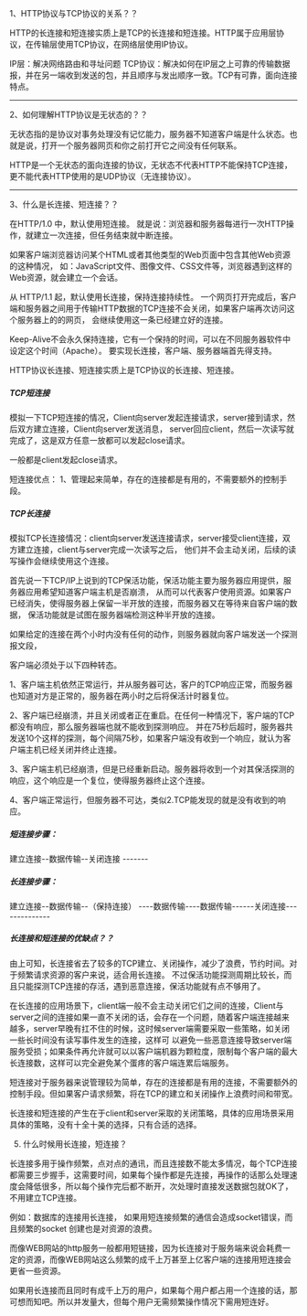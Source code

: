 1、HTTP协议与TCP协议的关系？？

HTTP的长连接和短连接实质上是TCP的长连接和短连接。HTTP属于应用层协议，在传输层使用TCP协议，在网络层使用IP协议。

IP层：解决网络路由和寻址问题
TCP协议：解决如何在IP层之上可靠的传输数据报，并在另一端收到发送的包，并且顺序与发出顺序一致。TCP有可靠，面向连接特点。

--------------

2、如何理解HTTP协议是无状态的？？

无状态指的是协议对事务处理没有记忆能力，服务器不知道客户端是什么状态。也就是说，打开一个服务器网页和你之前打开它之间没有任何联系。

HTTP是一个无状态的面向连接的协议，无状态不代表HTTP不能保持TCP连接，更不能代表HTTP使用的是UDP协议（无连接协议）。

--------------

3、什么是长连接、短连接？？

在HTTP/1.0 中，默认使用短连接。
就是说：浏览器和服务器每进行一次HTTP操作，就建立一次连接，但任务结束就中断连接。

如果客户端浏览器访问某个HTML或者其他类型的Web页面中包含其他Web资源的这种情况，
如：JavaScript文件、图像文件、CSS文件等，浏览器遇到这样的Web资源，就会建立一个会话。

从 HTTP/1.1 起，默认使用长连接，保持连接持续性。
一个网页打开完成后，客户端和服务器之间用于传输HTTP数据的TCP连接不会关闭，如果客户端再次访问这个服务器上的的网页，
会继续使用这一条已经建立好的连接。

Keep-Alive不会永久保持连接，它有一个保持的时间，可以在不同服务器软件中设定这个时间（Apache）。
要实现长连接，客户端、服务器端首先得支持。

HTTP协议长连接、短连接实质上是TCP协议的长连接、短连接。


##### TCP短连接   

模拟一下TCP短连接的情况，Client向server发起连接请求，server接到请求，然后双方建立连接，Client向server发送消息，
server回应client，然后一次读写就完成了，这是双方任意一放都可以发起close请求。

一般都是client发起close请求。


短连接优点：
1、管理起来简单，存在的连接都是有用的，不需要额外的控制手段。



##### TCP长连接


模拟TCP长连接情况：client向server发送连接请求，server接受client连接，双方建立连接，client与server完成一次读写之后，
他们并不会主动关闭，后续的读写操作会继续使用这个连接。


首先说一下TCP/IP上说到的TCP保活功能，保活功能主要为服务器应用提供，服务器应用希望知道客户端主机是否崩溃，
从而可以代表客户使用资源。如果客户已经消失，使得服务器上保留一半开放的连接，而服务器又在等待来自客户端的数据，
保活功能就是试图在服务器端检测这种半开放的连接。


如果给定的连接在两个小时内没有任何的动作，则服务器就向客户端发送一个探测报文段，

客户端必须处于以下四种转态。

1、客户端主机依然正常运行，并从服务器可达，客户的TCP响应正常，而服务器也知道对方是正常的，服务器在两小时之后将保活计时器复位。

2、客户端已经崩溃，并且关闭或者正在重启。在任何一种情况下，客户端的TCP都没有响应，那么服务器端也就不能收到探测响应。
并在75秒后超时，服务器共发送10个这样的探测，每个间隔75秒，如果客户端没有收到一个响应，就认为客户端主机已经关闭并终止连接。

3、客户端主机已经崩溃，但是已经重新启动。服务器将收到一个对其保活探测的响应，这个响应是一个复位，使得服务器终止这个连接。

4、客户端正常运行，但服务器不可达，类似2.TCP能发现的就是没有收到的响应。


##### 短连接步骤：

建立连接--数据传输--关闭连接  -------

##### 长连接步骤：

建立连接--数据传输--（保持连接） ----数据传输----数据传输------关闭连接--------------


##### 长连接和短连接的优缺点？？

由上可知，长连接省去了较多的TCP建立、关闭操作，减少了浪费，节约时间。对于频繁请求资源的客户来说，适合用长连接。
不过保活功能探测周期比较长，而且只能探测TCP连接的存活，遇到恶意连接，保活功能就有点不够用了。

在长连接的应用场景下，client端一般不会主动关闭它们之间的连接，Client与server之间的连接如果一直不关闭的话，会存在一个问题，随着客户端连接越来越多，server早晚有扛不住的时候，这时候server端需要采取一些策略，如关闭一些长时间没有读写事件发生的连接，这样可 以避免一些恶意连接导致server端服务受损；如果条件再允许就可以以客户端机器为颗粒度，限制每个客户端的最大长连接数，这样可以完全避免某个蛋疼的客户端连累后端服务。

短连接对于服务器来说管理较为简单，存在的连接都是有用的连接，不需要额外的控制手段。但如果客户请求频繁，将在TCP的建立和关闭操作上浪费时间和带宽。

长连接和短连接的产生在于client和server采取的关闭策略，具体的应用场景采用具体的策略，没有十全十美的选择，只有合适的选择。


5. 什么时候用长连接，短连接？

长连接多用于操作频繁，点对点的通讯，而且连接数不能太多情况，每个TCP连接都需要三步握手，这需要时间，如果每个操作都是先连接，再操作的话那么处理速度会降低很多，所以每个操作完后都不断开，次处理时直接发送数据包就OK了，不用建立TCP连接。

例如：数据库的连接用长连接， 如果用短连接频繁的通信会造成socket错误，而且频繁的socket 创建也是对资源的浪费。

而像WEB网站的http服务一般都用短链接，因为长连接对于服务端来说会耗费一定的资源，而像WEB网站这么频繁的成千上万甚至上亿客户端的连接用短连接会更省一些资源。

如果用长连接而且同时有成千上万的用户，如果每个用户都占用一个连接的话，那可想而知吧。所以并发量大，但每个用户无需频繁操作情况下需用短连好。

